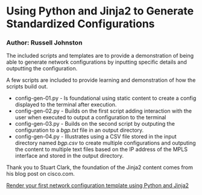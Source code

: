 # Using Python and Jinja2 to Generate Standardized Configurations

### Author: Russell Johnston

The included scripts and templates are to provide a demonstration of being able to generate network configurations by inputting specific details and outputting the configuration.

A few scripts are included to provide learning and demonstration of how the scripts build out.
* config-gen-01.py - Is foundational using static content to create a config displayed to the terminal after execution.
* config-gen-02.py - Builds on the first script adding interaction with the user when executed to output a configuration to the terminal
* config-gen-03.py - Builds on the second script by outputing the configuration to a *bgp.txt* file in an output directory.
* config-gen-04.py - Illustrates using a CSV file stored in the input directory named *bgp.csv* to create multiple configurations and outputing the content to multiple text files based on the IP address of the MPLS interface and stored in the output directory.

Thank you to Stuart Clark, the foundation of the Jinja2 content comes from his blog post on cisco.com.

[Render your first network configuration template using Python and Jinja2](https://blogs.cisco.com/developer/network-configuration-template)
